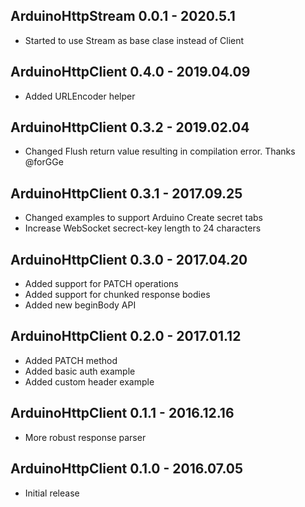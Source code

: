 ## ArduinoHttpStream 0.0.1 - 2020.5.1

* Started to use Stream as base clase instead of Client

## ArduinoHttpClient 0.4.0 - 2019.04.09

* Added URLEncoder helper

## ArduinoHttpClient 0.3.2 - 2019.02.04

* Changed Flush return value resulting in compilation error. Thanks @forGGe

## ArduinoHttpClient 0.3.1 - 2017.09.25

* Changed examples to support Arduino Create secret tabs
* Increase WebSocket secrect-key length to 24 characters

## ArduinoHttpClient 0.3.0 - 2017.04.20

* Added support for PATCH operations
* Added support for chunked response bodies
* Added new beginBody API

## ArduinoHttpClient 0.2.0 - 2017.01.12

* Added PATCH method
* Added basic auth example
* Added custom header example

## ArduinoHttpClient 0.1.1 - 2016.12.16

* More robust response parser

## ArduinoHttpClient 0.1.0 - 2016.07.05

* Initial release

